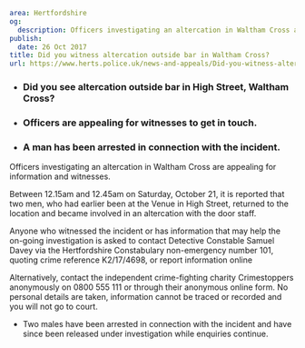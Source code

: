 ```yaml
area: Hertfordshire
og:
  description: Officers investigating an altercation in Waltham Cross are appealing for information and witnesses.
publish:
  date: 26 Oct 2017
title: Did you witness altercation outside bar in Waltham Cross?
url: https://www.herts.police.uk/news-and-appeals/Did-you-witness-altercation-outside-bar-in-WalthamCross-1074K
```

* ### Did you see altercation outside bar in High Street, Waltham Cross?

 * ### Officers are appealing for witnesses to get in touch.

 * ### A man has been arrested in connection with the incident.

Officers investigating an altercation in Waltham Cross are appealing for information and witnesses.

Between 12.15am and 12.45am on Saturday, October 21, it is reported that two men, who had earlier been at the Venue in High Street, returned to the location and became involved in an altercation with the door staff.

Anyone who witnessed the incident or has information that may help the on-going investigation is asked to contact Detective Constable Samuel Davey via the Hertfordshire Constabulary non-emergency number 101, quoting crime reference K2/17/4698, or report information online

Alternatively, contact the independent crime-fighting charity Crimestoppers anonymously on 0800 555 111 or through their anonymous online form. No personal details are taken, information cannot be traced or recorded and you will not go to court.

 * Two males have been arrested in connection with the incident and have since been released under investigation while enquiries continue.
